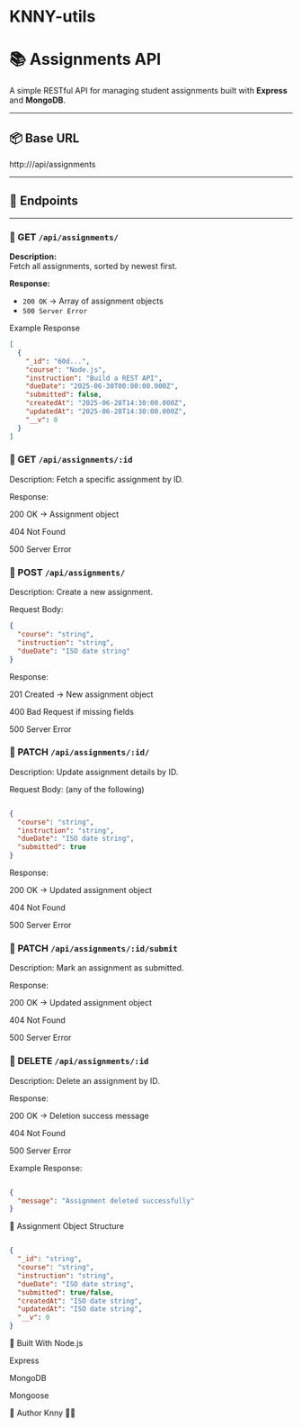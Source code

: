 # KNNY-utils

# 📚 Assignments API

A simple RESTful API for managing student assignments built with **Express** and **MongoDB**.

---

## 📦 Base URL

http:///api/assignments

---

## 📖 Endpoints

---

### 📍 GET `/api/assignments/`

**Description:**  
Fetch all assignments, sorted by newest first.

**Response:**
- `200 OK` → Array of assignment objects
- `500 Server Error`

Example Response
```json
[
  {
    "_id": "60d...",
    "course": "Node.js",
    "instruction": "Build a REST API",
    "dueDate": "2025-06-30T00:00:00.000Z",
    "submitted": false,
    "createdAt": "2025-06-28T14:30:00.000Z",
    "updatedAt": "2025-06-28T14:30:00.000Z",
    "__v": 0
  }
]

```
### 📍 GET `/api/assignments/:id`
Description:
Fetch a specific assignment by ID.

Response:

200 OK → Assignment object

404 Not Found

500 Server Error

### 📍 POST `/api/assignments/`
Description:
Create a new assignment.

Request Body:
```json
{
  "course": "string",
  "instruction": "string",
  "dueDate": "ISO date string"
}

```
Response:

201 Created → New assignment object

400 Bad Request if missing fields

500 Server Error

### 📍 PATCH `/api/assignments/:id/`
Description:
Update assignment details by ID.

Request Body: (any of the following)

```json

{
  "course": "string",
  "instruction": "string",
  "dueDate": "ISO date string",
  "submitted": true
}
```
Response:

200 OK → Updated assignment object

404 Not Found

500 Server Error

### 📍 PATCH `/api/assignments/:id/submit`
Description:
Mark an assignment as submitted.

Response:

200 OK → Updated assignment object

404 Not Found

500 Server Error

### 📍 DELETE `/api/assignments/:id`
Description:
Delete an assignment by ID.

Response:

200 OK → Deletion success message

404 Not Found

500 Server Error

Example Response:

```json

{
  "message": "Assignment deleted successfully"
}
```
📑 Assignment Object Structure
```json

{
  "_id": "string",
  "course": "string",
  "instruction": "string",
  "dueDate": "ISO date string",
  "submitted": true/false,
  "createdAt": "ISO date string",
  "updatedAt": "ISO date string",
  "__v": 0
}

```

🎨 Built With
Node.js

Express

MongoDB

Mongoose

📣 Author
Knny 👨‍💻
